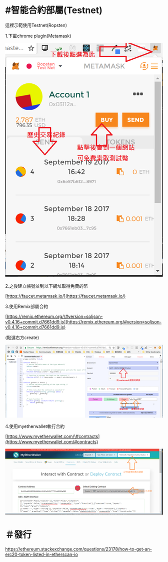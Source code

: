# \#智能合約部屬\(Testnet\)

這裡示範使用Testnet\(Ropsten\)

1.下載chrome plugin\(Metamask\)

![](/assets/453.png)

2.之後建立帳號並到以下網址取得免費的幣

[https://faucet.metamask.io/](https://faucet.metamask.io/)

3.使用Remix部屬合約

[https://remix.ethereum.org/\#version=soljson-v0.4.16+commit.d7661dd9.js](https://remix.ethereum.org/#version=soljson-v0.4.16+commit.d7661dd9.js)

\(點選右方create\)

![](/assets/343.png)

4.使用myetherwallet執行合約

[https://www.myetherwallet.com/\#contracts](https://www.myetherwallet.com/#contracts)

![](/assets/213.png)





# ＃發行

https://ethereum.stackexchange.com/questions/23178/how-to-get-an-erc20-token-listed-in-etherscan-io



